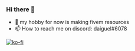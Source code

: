 ### Hi there 👋



- 🔭 my hobby for now is making fivem resources
- 📫 How to reach me on discord: daiguel#6078

[![ko-fi](https://ko-fi.com/img/githubbutton_sm.svg)](https://ko-fi.com/N4N6G66H9)
